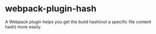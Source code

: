 # webpack-plugin-hash
A Webpack plugin helps you get the build hash(not a specific file content hash) more easily.
